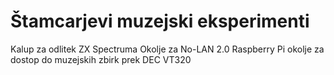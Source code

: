 # Štamcarjevi muzejski eksperimenti
Kalup za odlitek ZX Spectruma
Okolje za No-LAN 2.0
Raspberry Pi okolje za dostop do muzejskih zbirk prek DEC VT320

